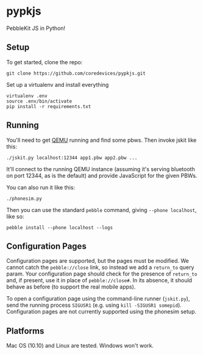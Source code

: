pypkjs
======

PebbleKit JS in Python!

Setup
-----

To get started, clone the repo:

    git clone https://github.com/coredevices/pypkjs.git

Set up a virtualenv and install everything

    virtualenv .env
    source .env/bin/activate
    pip install -r requirements.txt

Running
-------

You'll need to get [QEMU](https://github.com/pebble/qemu) running and find some pbws.
Then invoke jskit like this:

    ./jskit.py localhost:12344 app1.pbw app2.pbw ...

It'll connect to the running QEMU instance (assuming it's serving bluetooth on port 12344,
as is the default) and provide JavaScript for the given PBWs.

You can also run it like this:

    ./phonesim.py

Then you can use the standard `pebble` command, giving `--phone localhost`, like so:

    pebble install --phone localhost --logs

Configuration Pages
-------------------

Configuration pages are supported, but the pages must be modified. We cannot catch the
`pebble://close` link, so instead we add a `return_to` query param. Your configuration
page should check for the presence of `return_to` and, if present, use it in place of
`pebble://close#`. In its absence, it should behave as before (to support the real
mobile apps).

To open a configuration page using the command-line runner (`jskit.py`), send the running
process `SIGUSR1` (e.g. using `kill -SIGUSR1 somepid`). Configuration pages are not
currently supported using the phonesim setup.

Platforms
-------

Mac OS (10.10) and Linux are tested. Windows won't work.

